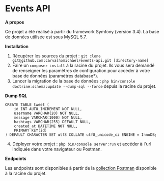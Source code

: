 Events API
===

**A propos**

Ce projet a été réalisé à partir du framework Symfony (version 3.4).
La base de données utilisée est sous MySQL 5.7.

**Installation**

1) Récupérer les sources du projet : ``git clone git@github.com:carvalhomichael/events-api.git [directory-name]``
2) Faire un ```composer install``` à la racine du projet. Ils vous sera demandé de renseigner les paramètres de configuration pour accéder à votre base de données (paramètres database*).
3) Lancer la migration de la base de données : ``php bin/console doctrine:schema:update --dump-sql --force`` depuis la racine du projet.

**Dump SQL**

```
CREATE TABLE tweet (
    id INT AUTO_INCREMENT NOT NULL, 
    username VARCHAR(20) NOT NULL, 
    message VARCHAR(1000) NOT NULL, 
    hashtags VARCHAR(255) DEFAULT NULL, 
    created_at DATETIME NOT NULL, 
    PRIMARY KEY(id)
) DEFAULT CHARACTER SET utf8 COLLATE utf8_unicode_ci ENGINE = InnoDB;
```

4) Déployer votre projet : ``php bin/console server:run`` et accéder à l'url indiquée dans votre navigateur ou Postman.

**Endpoints**

Les endpoints sont disponibles à partir de la [collection Postman](endpoints.postman_collection.json) disponible à la racine du projet.
